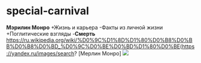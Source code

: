 # special-carnival
**Мэрилин Монро**
+Жизнь и карьера
-Факты из личной жизни
+Поглитические взгляды
-__Смерть__
<https://ru.wikipedia.org/wiki/%D0%9C%D1%8D%D1%80%D0%B8%D0%BB%D0%B8%D0%BD_%D0%9C%D0%BE%D0%BD%D1%80%D0%BE>(https://yandex.ru/images/search?
[Мерлин Монро]
![](https://upload.wikimedia.org/wikipedia/commons/4/4e/Monroecirca1953.jpg)
